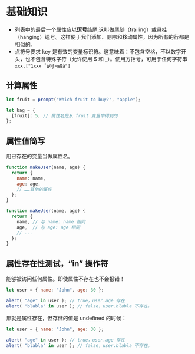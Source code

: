 # 基础知识
- 列表中的最后一个属性应以**逗号**结尾,这叫做尾随（trailing）或悬挂（hanging）逗号。这样便于我们添加、删除和移动属性，因为所有的行都是相似的。
- 点符号要求 key 是有效的变量标识符。这意味着：不包含空格，不以数字开头，也不包含特殊字符（允许使用 $ 和 _）。使用方括号，可用于任何字符串`xxx.["1xxx ˚∆©ƒ≈œßå"]`
## 计算属性
```js
let fruit = prompt("Which fruit to buy?", "apple");

let bag = {
  [fruit]: 5, // 属性名是从 fruit 变量中得到的
};
```
## 属性值简写
用已存在的变量当做属性名。
```js
function makeUser(name, age) {
  return {
    name: name,
    age: age,
    // ……其他的属性
  };
}

function makeUser(name, age) {
  return {
    name, // 与 name: name 相同
    age,  // 与 age: age 相同
    // ...
  };
}
```
## 属性存在性测试，“in” 操作符
能够被访问任何属性。即使属性不存在也不会报错！
```js
let user = { name: "John", age: 30 };

alert( "age" in user ); // true，user.age 存在
alert( "blabla" in user ); // false，user.blabla 不存在。
```
那就是属性存在，但存储的值是 undefined 的时候：
```js
let user = { name: "John", age: 30 };

alert( "age" in user ); // true，user.age 存在
alert( "blabla" in user ); // false，user.blabla 不存在。
```
